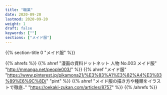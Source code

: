 ```yaml
---
title: "職業"
date: 2020-09-20
lastmod: 2020-09-20
weight: 1
draft: false
keywords: [""]
sections: ["メイド服"]
---
```


{{% section-title 0 "メイド服" %}}

{{% ahrefs %}}
  {{% ahref "漫画の資料ドットネット 人物 No.003 メイド服" "http://mmanga.net/people003/" %}}
  {{% ahref "メイド服" "https://www.pinterest.jp/pikamona21/%E3%83%A1%E3%82%A4%E3%83%89%E6%9C%8D/" "pint" %}}
  {{% ahref "メイド服の描き方や種類をイラストで徹底.." "https://oekaki-zukan.com/articles/8757" %}}
{{% /ahrefs %}}
